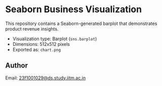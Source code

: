 # Seaborn Business Visualization

This repository contains a Seaborn-generated barplot that demonstrates product revenue insights.

- Visualization type: Barplot (`sns.barplot`)
- Dimensions: 512x512 pixels
- Exported as: `chart.png`

## Author
Email: <23f1001029@ds.study.iitm.ac.in>
